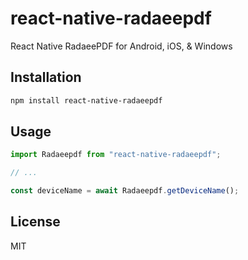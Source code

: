 # react-native-radaeepdf

React Native RadaeePDF for Android, iOS, &amp; Windows

## Installation

```sh
npm install react-native-radaeepdf
```

## Usage

```js
import Radaeepdf from "react-native-radaeepdf";

// ...

const deviceName = await Radaeepdf.getDeviceName();
```

## License

MIT
